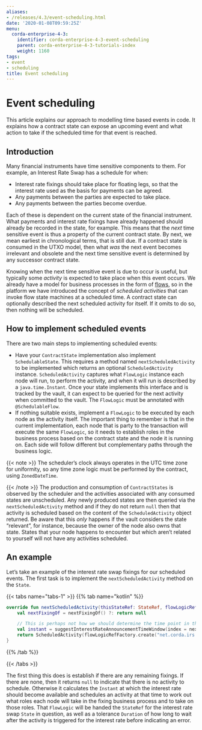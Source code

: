 ```yaml
---
aliases:
- /releases/4.3/event-scheduling.html
date: '2020-01-08T09:59:25Z'
menu:
  corda-enterprise-4-3:
    identifier: corda-enterprise-4-3-event-scheduling
    parent: corda-enterprise-4-3-tutorials-index
    weight: 1160
tags:
- event
- scheduling
title: Event scheduling
---
```





# Event scheduling

This article explains our approach to modelling time based events in code. It explains how a contract
state can expose an upcoming event and what action to take if the scheduled time for that event is reached.


## Introduction

Many financial instruments have time sensitive components to them.  For example, an Interest Rate Swap has a schedule
for when:


* Interest rate fixings should take place for floating legs, so that the interest rate used as the basis for payments
can be agreed.
* Any payments between the parties are expected to take place.
* Any payments between the parties become overdue.

Each of these is dependent on the current state of the financial instrument.  What payments and interest rate fixings
have already happened should already be recorded in the state, for example.  This means that the *next* time sensitive
event is thus a property of the current contract state.  By next, we mean earliest in chronological terms, that is still
due.  If a contract state is consumed in the UTXO model, then what *was* the next event becomes irrelevant and obsolete
and the next time sensitive event is determined by any successor contract state.

Knowing when the next time sensitive event is due to occur is useful, but typically some *activity* is expected to take
place when this event occurs.  We already have a model for business processes in the form of [flows](flow-state-machines.md),
so in the platform we have introduced the concept of *scheduled activities* that can invoke flow state machines
at a scheduled time.  A contract state can optionally described the next scheduled activity for itself.  If it omits
to do so, then nothing will be scheduled.


## How to implement scheduled events

There are two main steps to implementing scheduled events:


* Have your `ContractState` implementation also implement `SchedulableState`.  This requires a method named
`nextScheduledActivity` to be implemented which returns an optional `ScheduledActivity` instance.
`ScheduledActivity` captures what `FlowLogic` instance each node will run, to perform the activity, and when it
will run is described by a `java.time.Instant`.  Once your state implements this interface and is tracked by the
vault, it can expect to be queried for the next activity when committed to the vault. The `FlowLogic` must be
annotated with `@SchedulableFlow`.
* If nothing suitable exists, implement a `FlowLogic` to be executed by each node as the activity itself.
The important thing to remember is that in the current implementation, each node that is party to the transaction
will execute the same `FlowLogic`, so it needs to establish roles in the business process based on the contract
state and the node it is running on. Each side will follow different but complementary paths through the business logic.

{{< note >}}
The scheduler’s clock always operates in the UTC time zone for uniformity, so any time zone logic must be
performed by the contract, using `ZonedDateTime`.

{{< /note >}}
The production and consumption of `ContractStates` is observed by the scheduler and the activities associated with
any consumed states are unscheduled.  Any newly produced states are then queried via the `nextScheduledActivity`
method and if they do not return `null` then that activity is scheduled based on the content of the
`ScheduledActivity` object returned. Be aware that this *only* happens if the vault considers the state
“relevant”, for instance, because the owner of the node also owns that state. States that your node happens to
encounter but which aren’t related to yourself will not have any activities scheduled.


## An example

Let’s take an example of the interest rate swap fixings for our scheduled events.  The first task is to implement the
`nextScheduledActivity` method on the `State`.

{{< tabs name="tabs-1" >}}
{{% tab name="kotlin" %}}
```kotlin
override fun nextScheduledActivity(thisStateRef: StateRef, flowLogicRefFactory: FlowLogicRefFactory): ScheduledActivity? {
    val nextFixingOf = nextFixingOf() ?: return null

    // This is perhaps not how we should determine the time point in the business day, but instead expect the schedule to detail some of these aspects
    val instant = suggestInterestRateAnnouncementTimeWindow(index = nextFixingOf.name, source = floatingLeg.indexSource, date = nextFixingOf.forDay).fromTime!!
    return ScheduledActivity(flowLogicRefFactory.create("net.corda.irs.flows.FixingFlow\$FixingRoleDecider", thisStateRef), instant)
}
```
{{% /tab %}}

{{< /tabs >}}

The first thing this does is establish if there are any remaining fixings.  If there are none, then it returns `null`
to indicate that there is no activity to schedule.  Otherwise it calculates the `Instant` at which the interest rate
should become available and schedules an activity at that time to work out what roles each node will take in the fixing
business process and to take on those roles.  That `FlowLogic` will be handed the `StateRef` for the interest
rate swap `State` in question, as well as a tolerance `Duration` of how long to wait after the activity is triggered
for the interest rate before indicating an error.
